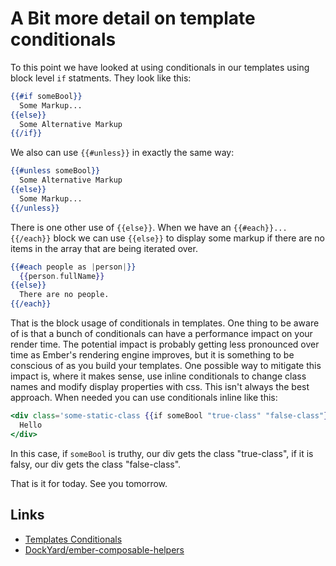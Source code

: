 # A Bit more detail on template conditionals

To this point we have looked at using conditionals in our templates using block level `if` statments. They look like this:

```hbs
{{#if someBool}}
  Some Markup...
{{else}}
  Some Alternative Markup
{{/if}}
```

We also can use `{{#unless}}` in exactly the same way:

```hbs
{{#unless someBool}}
  Some Alternative Markup
{{else}}
  Some Markup...
{{/unless}}
```

There is one other use of `{{else}}`. When we have an `{{#each}}...{{/each}}` block we can use `{{else}}` to display some markup if there are no items in the array that are being iterated over.

```hbs
{{#each people as |person|}}
  {{person.fullName}}
{{else}}
  There are no people.
{{/each}}
```

That is the block usage of conditionals in templates. One thing to be aware of is that a bunch of conditionals can have a performance impact on your render time. The potential impact is probably getting less pronounced over time as Ember's rendering engine improves, but it is something to be conscious of as you build your templates. One possible way to mitigate this impact is, where it makes sense, use inline conditionals to change class names and modify display properties with css. This isn't always the best approach. When needed you can use conditionals inline like this:

```hbs
<div class='some-static-class {{if someBool "true-class" "false-class"}}'>
  Hello
</div>
```

In this case, if `someBool` is truthy, our div gets the class "true-class", if it is falsy, our div gets the class "false-class".

That is it for today. See you tomorrow.

## Links

* [Templates Conditionals](https://guides.emberjs.com/v2.9.0/templates/conditionals/)
* [DockYard/ember-composable-helpers](https://github.com/DockYard/ember-composable-helpers)
